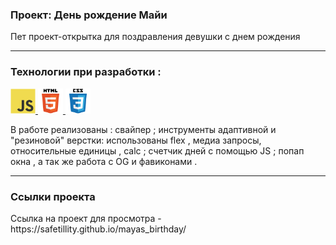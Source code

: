 <h3>Проект: День рождение Майи</h3>

Пет проект-открытка для поздравления девушки с днем рождения

---

<h3>Технологии при разработки :</h3>

<p align="left"> <a href="https://developer.mozilla.org/en-US/docs/Web/JavaScript" target="_blank" rel="noreferrer"> <img src="https://raw.githubusercontent.com/devicons/devicon/master/icons/javascript/javascript-original.svg" alt="javascript" width="40" height="40"/> </a> <a href="https://www.w3.org/html/" target="_blank" rel="noreferrer"> <img src="https://raw.githubusercontent.com/devicons/devicon/master/icons/html5/html5-original-wordmark.svg" alt="html5" width="40" height="40"/> </a><a href="https://www.w3schools.com/css/" target="_blank" rel="noreferrer"> <img src="https://raw.githubusercontent.com/devicons/devicon/master/icons/css3/css3-original-wordmark.svg" alt="css3" width="40" height="40"/> </a></p>

В работе реализованы : свайпер ; инструменты адаптивной и "резиновой" верстки: использованы flex , медиа запросы, относительные единицы , calc ; счетчик дней с помощью JS ; попап окна , а так же работа с OG и фавиконами .

---

 <h3> Ссылки проекта </h3>
Ссылка на проект для просмотра - https://safetillity.github.io/mayas_birthday/
